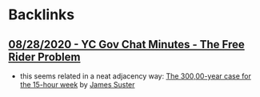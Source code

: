 
# Backlinks
## [08/28/2020 - YC Gov Chat Minutes - The Free Rider Problem](<08/28/2020 - YC Gov Chat Minutes - The Free Rider Problem.md>)
- this seems related in a neat adjacency way: [The 300,00-year case for the 15-hour week](https://www.ft.com/content/8dd71dc3-4566-48e0-a1d9-3e8bd2b3f60f) by [James Suster](<James Suster.md>)

